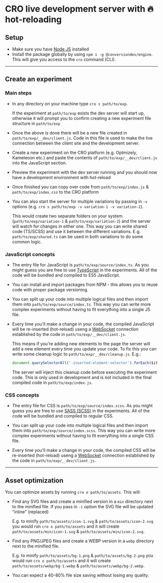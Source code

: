 # CRO live development server with 🔥 hot-reloading

## Setup
- Make sure you have [Node JS](https://nodejs.org/en/) installed
- Install the package globally by using `npm i -g @conversiondev/engine`. This will give you access to the `cro` command (CLI).

---

## Create an experiment
### Main steps
- In any directory on your machine type `cro s path/to/exp`.

  If the experiment at `path/to/exp` exists the dev server will start up, otherwise it will prompt you to confirm creating a new experiment file structure in `path/to/exp`

- Once the above is done there will be a new file created in `path/to/exp/__dev/client.js`. Code in this file is used to make the live connection between the client site and the development server.

- Create a new experiment on the CRO platform (e.g. Optmizely, Kameleoon etc.) and paste the contents of `path/to/exp/__dev/client.js` into the JavaScript section.

- Preview the experiment with the dev server running and you should now have a development environment with hot-reload

- Once finished you can copy over code from `path/to/exp/index.js` & `path/to/exp/index.css` to the CRO platform

- You can also start the server for multiple variations by passing in `-v` options (e.g. `cro s path/to/exp -v variation-1 -v variation-2`).
  
  This would create two separate folders on your system (`path/to/exp/variation-1` & `path/to/exp/variation-2`) and the server will watch for changes in either one. This way you can write shared code (TS/SCSS) and use it between the different variations. E.g. `path/to/exp/shared.ts` can be used in both variations to do some common logic.

### JavaScript concepts
- The entry file for JavaScript is `path/to/exp/source/index.ts`. As you might guess you are free to use [TypeScript](https://www.typescriptlang.org/) in the experiments. All of the code will be bundled and compiled to ES5 JavaScript.

- You can install and import packages from NPM - this allows you to reuse code with proper package versioning.

- You can split up your code into multiple logical files and then import them into `path/to/exp/source/index.ts`. This way you can write more complex experiments without having to fit everything into a single JS file.

- Every time you'll make a change in your code, the compiled JavaScript will be re-inserted (hot-reload) useng a [WebSocket](https://en.wikipedia.org/wiki/WebSocket) connection established by the code in `path/to/exp/__dev/client.js`.

  This means if you're adding new elements to the page the server will add a new element every time you update your code. To fix this you can write some cleanup logic to `path/to/exp/__dev/cleanup.js`. E.g.:
  ```Javascript
  document.querySelectorAll('.inserted-element-selector').forEach($item => $item.remove());
  ```

  The server will inject this cleanup code before executing the experiment code. This is only used in development and is not included in the final compiled code in `path/to/exp/index.js`.

### CSS concepts
- The entry file for CSS is `path/to/exp/source/index.scss`. As you might guess you are free to use [SASS (SCSS)](https://sass-lang.com/) in the experiments. All of the code will be bundled and compiled to regular CSS.

- You can split up your code into multiple logical files and then import them into `path/to/exp/source/index.scss`. This way you can write more complex experiments without having to fit everything into a single CSS file.

- Every time you'll make a change in your code, the compiled CSS will be re-inserted (hot-reload) useng a [WebSocket](https://en.wikipedia.org/wiki/WebSocket) connection established by the code in `path/to/exp/__dev/client.js`.

---
## Asset optimization

You can optimize assets by running `cro o path/to/assets`. This will:
- Find any SVG files and create a minified version in a `min` directory next to the minified file. If you pass in `-i` option the SVG file will be updated "inline" (replaced)

  E.g. to minify `path/to/assets/icon-1.svg` & `path/to/assets/icon-2.svg` you would run `cro o path/to/assets` and it will create `path/to/assets/min/icon-1.svg` & `path/to/assets/min/icon-2.svg`.

- Find any PNG/JPEG files and create a WEBP version in a `webp` directory next to the minified file.

  E.g. to minify `path/to/assets/bg-1.png` & `path/to/assets/bg-2.png` you would run `cro o path/to/assets` and it will create `path/to/assets/webp/bg-1.webp` & `path/to/assets/webp/bg-2.webp`.

- You can expect a 40-80% file size saving without losing any quality.